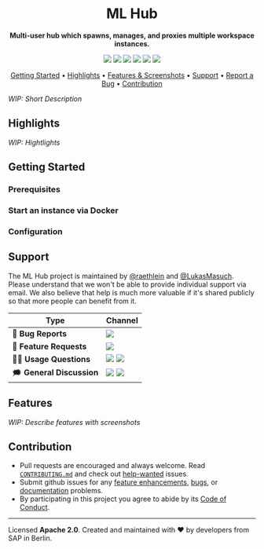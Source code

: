 <h1 align="center">
     ML Hub
    <br>
</h1>

<p align="center">
    <strong>Multi-user hub which spawns, manages, and proxies multiple workspace instances.</strong>
</p>

<p align="center">
    <a href="https://hub.docker.com/r/mltooling/ml-hub" title="Docker Image Version"><img src="https://images.microbadger.com/badges/version/mltooling/ml-hub.svg"></a>
    <a href="https://hub.docker.com/r/mltooling/ml-hub" title="Docker Pulls"><img src="https://img.shields.io/docker/pulls/mltooling/ml-hub.svg"></a>
    <a href="https://hub.docker.com/r/mltooling/ml-hub" title="Docker Image Metadata"><img src="https://images.microbadger.com/badges/image/mltooling/ml-hub.svg"></a>
    <a href="https://github.com/ml-tooling/ml-hub/blob/master/LICENSE" title="ML Hub License"><img src="https://img.shields.io/badge/License-Apache%202.0-green.svg"></a>
    <a href="https://gitter.im/ml-tooling/ml-hub" title="Chat on Gitter"><img src="https://badges.gitter.im/ml-tooling/ml-hub.svg"></a>
    <a href="https://twitter.com/mltooling" title="ML Tooling on Twitter"><img src="https://img.shields.io/twitter/follow/mltooling.svg?style=social"></a>
</p>

<p align="center">
  <a href="#getting-started">Getting Started</a> •
  <a href="#highlights">Highlights</a> •
  <a href="#features">Features & Screenshots</a> •
  <a href="#support">Support</a> •
  <a href="https://github.com/ml-tooling/ml-hub/issues/new?labels=bug&template=01_bug-report.md">Report a Bug</a> •
  <a href="#contribution">Contribution</a>
</p>

_WIP: Short Description_

## Highlights

_WIP: Hightlights_

## Getting Started

### Prerequisites

### Start an instance via Docker

### Configuration

## Support

The ML Hub project is maintained by [@raethlein](https://twitter.com/raethlein) and [@LukasMasuch](https://twitter.com/LukasMasuch). Please understand that we won't be able
to provide individual support via email. We also believe that help is much more
valuable if it's shared publicly so that more people can benefit from it.

| Type                     | Channel                                              |
| ------------------------ | ------------------------------------------------------ |
| 🚨 **Bug Reports**       | <a href="https://github.com/ml-tooling/ml-hub/issues?utf8=%E2%9C%93&q=is%3Aopen+is%3Aissue+label%3Abug+sort%3Areactions-%2B1-desc+" title="Open Bug Report"><img src="https://img.shields.io/github/issues/ml-tooling/ml-hub/bug.svg"></a>                                 |
| 🎁 **Feature Requests**  | <a href="https://github.com/ml-tooling/ml-hub/issues?q=is%3Aopen+is%3Aissue+label%3Afeature-request+sort%3Areactions-%2B1-desc" title="Open Feature Request"><img src="https://img.shields.io/github/issues/ml-tooling/ml-hub/feature-request.svg?label=feature%20requests"></a>                                 |
| 👩‍💻 **Usage Questions**   |  <a href="https://stackoverflow.com/questions/tagged/ml-tooling" title="Open Question on Stackoverflow"><img src="https://img.shields.io/badge/stackoverflow-ml--tooling-orange.svg"></a> <a href="https://gitter.im/ml-tooling/ml-hub" title="Chat on Gitter"><img src="https://badges.gitter.im/ml-tooling/ml-hub.svg"></a> |
| 🗯 **General Discussion** | <a href="https://gitter.im/ml-tooling/ml-hub" title="Chat on Gitter"><img src="https://badges.gitter.im/ml-tooling/ml-hub.svg"></a>  <a href="https://twitter.com/mltooling" title="ML Tooling on Twitter"><img src="https://img.shields.io/twitter/follow/mltooling.svg?style=social"></a>

## Features

_WIP: Describe features with screenshots_

## Contribution

- Pull requests are encouraged and always welcome. Read [`CONTRIBUTING.md`](https://github.com/ml-tooling/ml-hub/tree/master/CONTRIBUTING.md) and check out [help-wanted](https://github.com/ml-tooling/ml-hub/issues?utf8=%E2%9C%93&q=is%3Aopen+is%3Aissue+label%3A"help+wanted"+sort%3Areactions-%2B1-desc+) issues.
- Submit github issues for any [feature enhancements](https://github.com/ml-tooling/ml-hub/issues/new?assignees=&labels=feature-request&template=02_feature-request.md&title=), [bugs](https://github.com/ml-tooling/ml-hub/issues/new?assignees=&labels=bug&template=01_bug-report.md&title=), or [documentation](https://github.com/ml-tooling/ml-hub/issues/new?assignees=&labels=enhancement%2C+docs&template=03_documentation.md&title=) problems. 
- By participating in this project you agree to abide by its [Code of Conduct](https://github.com/ml-tooling/ml-hub/tree/master/CODE_OF_CONDUCT.md).

---

Licensed **Apache 2.0**. Created and maintained with ❤️ by developers from SAP in Berlin.